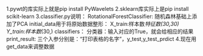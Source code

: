 1.pywt的库实际上就是pip install PyWavelets
2.sklearn库实际上是pip install scikit-learn
3.classifier.py说明：
    RotationalForestClassifier:
        随机森林基础上添加了PCA
    initial_data用于将原始数据整形：
        X_train:样本数*特征数(30,30)
        Y_train:样本数*(30,)
    classifiers：
        分类器：输入对应的True，就会给相应的结果
    print_result:
        三个入参分别是：“打印表格的名字”，y_test,y_test_prdict
4.现在用get_data来调整数据